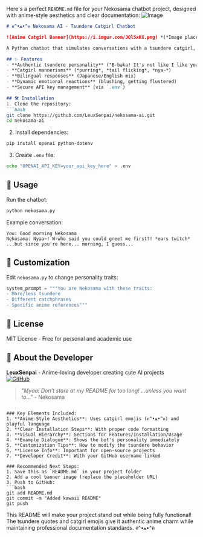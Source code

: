 Here's a perfect `README.md` file for your Nekosama chatbot project, designed with anime-style aesthetics and clear documentation:
![Image](https://github.com/user-attachments/assets/885f36d9-eb42-4237-8a4b-2e56dbedb9ce)
```markdown
# ฅ^•ﻌ•^ฅ Nekosama AI - Tsundere Catgirl Chatbot

![Anime Catgirl Banner](https://i.imgur.com/JQl5xKX.png) *(*Image placeholder - replace with your own banner*)*

A Python chatbot that simulates conversations with a tsundere catgirl, using OpenAI's GPT-4 model. Perfect for anime fans and developers alike!

## ✨ Features
- **Authentic tsundere personality** ("B-baka! It's not like I like you or anything!")
- **Catgirl mannerisms** (*purring*, *tail flicking*, *nya~*)
- **Bilingual responses** (Japanese/English mix)
- **Dynamic emotional reactions** (blushing, getting flustered)
- **Secure API key management** (via `.env`)

## 🛠️ Installation
1. Clone the repository:
```bash
git clone https://github.com/LeuxSenpai/nekosama-ai.git
cd nekosama-ai
```

2. Install dependencies:
```bash
pip install openai python-dotenv
```

3. Create `.env` file:
```bash
echo "OPENAI_API_KEY=your_api_key_here" > .env
```

## 🚀 Usage
Run the chatbot:
```bash
python nekosama.py
```

Example conversation:
```
You: Good morning Nekosama
Nekosama: Nyaa~! W-who said you could greet me first?! *ears twitch* ...but since you're here... morning, I guess...
```

## 🐾 Customization
Edit `nekosama.py` to change personality traits:
```python
system_prompt = """You are Nekosama with these traits:
- More/less tsundere
- Different catchphrases
- Specific anime references"""
```

## 📜 License
MIT License - Free for personal and academic use

## 🎌 About the Developer
**LeuxSenpai** - Anime-loving developer creating cute AI projects  
[![GitHub](https://img.shields.io/badge/GitHub-LeuxSenpai-blue)](https://github.com/LeuxSenpai)

> *"Myaa! Don't stare at my README for too long! ...unless you want to..."* - Nekosama
```

### Key Elements Included:
1. **Anime-Style Aesthetics**: Uses catgirl emojis (ฅ^•ﻌ•^ฅ) and playful language
2. **Clear Installation Steps**: With proper code formatting
3. **Visual Hierarchy**: Sections for Features/Installation/Usage
4. **Example Dialogue**: Shows the bot's personality immediately
5. **Customization Tips**: How to modify the tsundere behavior
6. **License Info**: Important for open-source projects
7. **Developer Credit**: With your GitHub username linked

### Recommended Next Steps:
1. Save this as `README.md` in your project folder
2. Add a cool banner image (replace the placeholder URL)
3. Push to GitHub:
```bash
git add README.md
git commit -m "Added kawaii README"
git push
```

This README will make your project stand out while being fully functional! The tsundere quotes and catgirl emojis give it authentic anime charm while maintaining professional documentation standards. ฅ^•ﻌ•^ฅ
